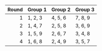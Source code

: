 |   Round | Group 1   | Group 2   | Group 3   |
|--------:|:----------|:----------|:----------|
|       1 | 1, 2, 3   | 4, 5, 6   | 7, 8, 9   |
|       2 | 1, 4, 7   | 2, 5, 8   | 3, 6, 9   |
|       3 | 1, 5, 9   | 2, 6, 7   | 3, 4, 8   |
|       4 | 1, 6, 8   | 2, 4, 9   | 3, 5, 7   |
